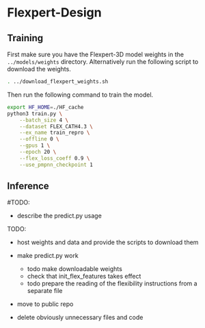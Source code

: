 # Flexpert-Design

## Training

First make sure you have the Flexpert-3D model weights in the `../models/weights` directory. Alternatively run the following script to download the weights.

```bash
. ../download_flexpert_weights.sh
```

Then run the following command to train the model.

```bash
export HF_HOME=./HF_cache
python3 train.py \
    --batch_size 4 \
    --dataset FLEX_CATH4.3 \
    --ex_name train_repro \
    --offline 0 \
    --gpus 1 \
    --epoch 20 \
    --flex_loss_coeff 0.9 \
    --use_pmpnn_checkpoint 1
```

## Inference

#TODO:
- describe the predict.py usage

TODO:
- host weights and data and provide the scripts to download them
- make predict.py work
    - todo make downloadable weights
    - check that init_flex_features takes effect
    - todo prepare the reading of the flexibility instructions from a separate file

- move to public repo
- delete obviously unnecessary files and code